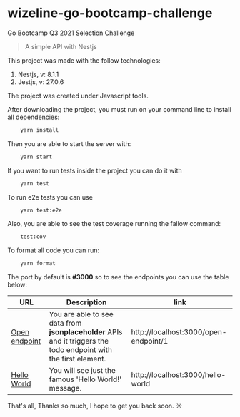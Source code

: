 # wizeline-go-bootcamp-challenge
Go Bootcamp Q3 2021 Selection Challenge 
> A simple API with Nestjs

This project was made with the follow technologies:

1. Nestjs, v: 8.1.1
2. Jestjs, v: 27.0.6

The project was created under Javascript tools.

After downloading the project, you must run on your command line to install all dependencies:

```bash 
    yarn install
```

Then you are able to start the server with:
```bash 
    yarn start
```

If you want to run tests inside the project you can do it with 
```bash 
    yarn test
```

To run e2e tests you can use
```bash 
    yarn test:e2e
```

Also, you are able to see the test coverage running the fallow command:
```bash 
    test:cov
```

To format all code you can run:
```bash 
    yarn format
```

The port by default is **#3000** so to see the endpoints you can use the table below:

| URL | Description | link |
| --------------- | --------------- | --------------- |
| [Open endpoint](http://localhost:3000/open-endpoint/1) | You are able to see data from **jsonplaceholder** APIs and it triggers the todo endpoint with the first element. | http://localhost:3000/open-endpoint/1|
| [Hello World](http://localhost:3000/hello-world) | You will see just the famous 'Hello World!' message. | http://localhost:3000/hello-world |

That's all, Thanks so much, I hope to get you back soon. ☀️
